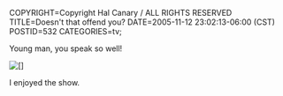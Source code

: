 COPYRIGHT=Copyright Hal Canary / ALL RIGHTS RESERVED
TITLE=Doesn't that offend you?
DATE=2005-11-12 23:02:13-06:00 (CST)
POSTID=532
CATEGORIES=tv;

Young man, you speak so well!

![[]](http://www.halcanary.org//images/2005-11-12-huey+riley.jpg)

I enjoyed the show.

